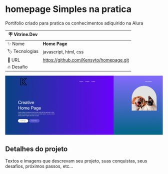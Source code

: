 # homepage Simples na pratica

Portifolio criado para pratica os conhecimentos adiquirido na Alura

| :placard: Vitrine.Dev |     |
| -------------  | --- |
| :sparkles: Nome        | **Home Page**
| :label: Tecnologias | javascript, html, css
| :rocket: URL         | https://github.com/Kensyto/homepage.git
| :fire: Desafio     | 

<!-- Inserir imagem com a #vitrinedev ao final do link -->
![](https://raw.githubusercontent.com/Kensyto/homepage/main/WhatsApp%20Image%202023-06-01%20at%2012.22.18.jpeg#vitrinedev)

## Detalhes do projeto

Textos e imagens que descrevam seu projeto, suas conquistas, seus desafios, próximos passos, etc...
